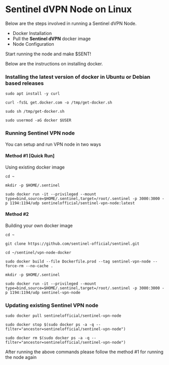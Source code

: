 # Sentinel dVPN Node on Linux

Below are the steps involved in running a Sentinel dVPN Node.

- Docker Installation
- Pull the **Sentinel dVPN** docker image
- Node Configuration

Start running the node and make $SENT!

Below are the instructions on installing docker. 

### Installing the latest version of docker in Ubuntu or Debian based releases

`sudo apt install -y curl`

`curl -fsSL get.docker.com -o /tmp/get-docker.sh`

`sudo sh /tmp/get-docker.sh`

`sudo usermod -aG docker $USER`

### Running Sentinel VPN node

You can setup and run VPN node in two ways

#### Method #1 [Quick Run]

Using existing docker image

`cd ~`

`mkdir -p $HOME/.sentinel`

`sudo docker run -it --privileged --mount type=bind,source=$HOME/.sentinel,target=/root/.sentinel -p 3000:3000 -p 1194:1194/udp sentinelofficial/sentinel-vpn-node:latest`

#### Method #2

Building your own docker image

`cd ~`

`git clone https://github.com/sentinel-official/sentinel.git`

`cd ~/sentinel/vpn-node-docker`

`sudo docker build --file Dockerfile.prod --tag sentinel-vpn-node --force-rm --no-cache .`

`mkdir -p $HOME/.sentinel`

`sudo docker run -it --privileged --mount type=bind,source=$HOME/.sentinel,target=/root/.sentinel -p 3000:3000 -p 1194:1194/udp sentinel-vpn-node`

### Updating existing Sentinel VPN node

`sudo docker pull sentinelofficial/sentinel-vpn-node`

`sudo docker stop $(sudo docker ps -a -q --filter="ancestor=sentinelofficial/sentinel-vpn-node")`

`sudo docker rm $(sudo docker ps -a -q --filter="ancestor=sentinelofficial/sentinel-vpn-node")`

After running the above commands please follow the method #1 for running the node again
